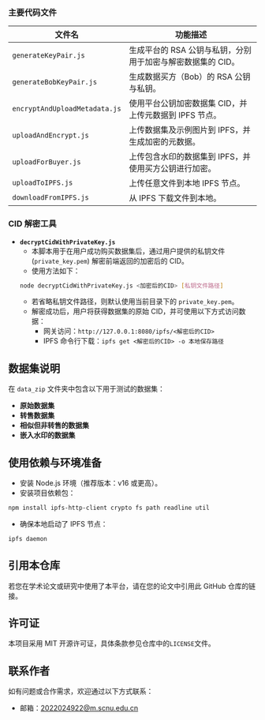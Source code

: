 ### 主要代码文件

| 文件名                        | 功能描述                                                    |
| ----------------------------- | ----------------------------------------------------------- |
| `generateKeyPair.js`          | 生成平台的 RSA 公钥与私钥，分别用于加密与解密数据集的 CID。 |
| `generateBobKeyPair.js`       | 生成数据买方（Bob）的 RSA 公钥与私钥。                      |
| `encryptAndUploadMetadata.js` | 使用平台公钥加密数据集 CID，并上传元数据到 IPFS 节点。      |
| `uploadAndEncrypt.js`         | 上传数据集及示例图片到 IPFS，并生成加密的元数据。           |
| `uploadForBuyer.js`           | 上传包含水印的数据集到 IPFS，并使用买方公钥进行加密。       |
| `uploadToIPFS.js`             | 上传任意文件到本地 IPFS 节点。                              |
| `downloadFromIPFS.js`         | 从 IPFS 下载文件到本地。                                    |

### CID 解密工具

- **`decryptCidWithPrivateKey.js`**
  - 本脚本用于在用户成功购买数据集后，通过用户提供的私钥文件 (`private_key.pem`) 解密前端返回的加密后的 CID。
  - 使用方法如下：
  ```bash
  node decryptCidWithPrivateKey.js <加密后的CID> [私钥文件路径]
  ```
  - 若省略私钥文件路径，则默认使用当前目录下的 `private_key.pem`。
  - 解密成功后，用户将获得数据集的原始 CID，并可使用以下方式访问数据：
    - 网关访问：`http://127.0.0.1:8080/ipfs/<解密后的CID>`
    - IPFS 命令行下载：`ipfs get <解密后的CID> -o 本地保存路径`

## 数据集说明

在 `data_zip` 文件夹中包含以下用于测试的数据集：

- **原始数据集**
- **转售数据集**
- **相似但非转售的数据集**
- **嵌入水印的数据集**

## 使用依赖与环境准备

- 安装 Node.js 环境（推荐版本：v16 或更高）。
- 安装项目依赖包：

```bash
npm install ipfs-http-client crypto fs path readline util
```

- 确保本地启动了 IPFS 节点：

```bash
ipfs daemon
```

## 引用本仓库

若您在学术论文或研究中使用了本平台，请在您的论文中引用此 GitHub 仓库的链接。

## 许可证

本项目采用 MIT 开源许可证，具体条款参见仓库中的`LICENSE`文件。

## 联系作者

如有问题或合作需求，欢迎通过以下方式联系：

- 邮箱：[2022024922@m.scnu.edu.cn](mailto:2022024922@m.scnu.edu.cn)

